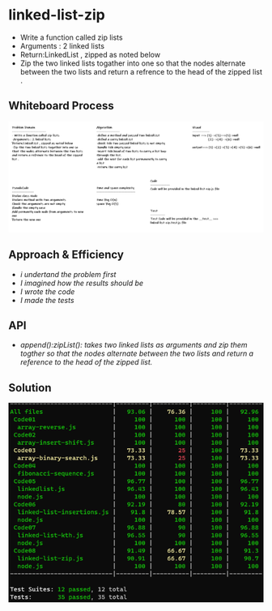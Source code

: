 # linked-list-zip

- Write a function called zip lists
- Arguments : 2 linked lists
- Return:LinkedList , zipped as noted below
- Zip the two linked lists togather into one so that the nodes alternate between the two lists and return a refrence to the head of the zipped list .

## Whiteboard Process
![linked-list-zip](../images/linked-list-zip.PNG)

## Approach & Efficiency
* *i undertand the problem first*
* *I imagined how the results should be*
* *I wrote the code*
* *I made the tests*

## API

* *append():zipList(): takes two linked lists as arguments and zip them togther so that the nodes alternate between the two lists and return a reference to the head of the zipped list.*

## Solution
![linked-list-zip](../images/linked-list-zip-test.PNG)